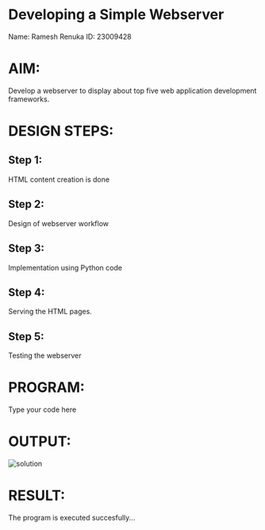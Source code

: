 # Developing a Simple Webserver
Name: Ramesh Renuka
ID: 23009428

# AIM:

Develop a webserver to display about top five web application development frameworks.

# DESIGN STEPS:

## Step 1:

HTML content creation is done

## Step 2:

Design of webserver workflow

## Step 3:

Implementation using Python code

## Step 4:

Serving the HTML pages.

## Step 5:

Testing the webserver
# PROGRAM:
Type your code here
# OUTPUT:
![solution](webserver.jpg)
# RESULT:

The program is executed succesfully...
